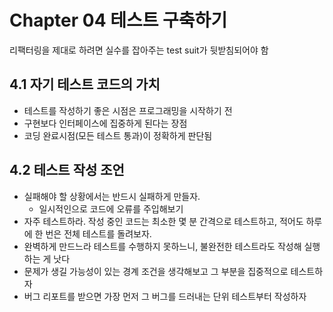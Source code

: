 # Chapter 04 테스트 구축하기

리팩터링을 제대로 하려면 실수를 잡아주는 test suit가 뒷받침되어야 함

## 4.1 자기 테스트 코드의 가치

- 테스트를 작성하기 좋은 시점은 프로그래밍을 시작하기 전
- 구현보다 인터페이스에 집중하게 된다는 장점
- 코딩 완료시점(모든 테스트 통과)이 정확하게 판단됨

## 4.2 테스트 작성 조언

- 실패해야 할 상황에서는 반드시 실패하게 만들자.
  - 일시적인으로 코드에 오류를 주입해보기
- 자주 테스트하라. 작성 중인 코드는 최소한 몇 분 간격으로 테스트하고, 적어도 하루에 한 번은 전체 테스트를 돌려보자.
- 완벽하게 만드느라 테스트를 수행하지 못하느니, 불완전한 테스트라도 작성해 실행하는 게 낫다
- 문제가 생길 가능성이 있는 경계 조건을 생각해보고 그 부분을 집중적으로 테스트하자
- 버그 리포트를 받으면 가장 먼저 그 버그를 드러내는 단위 테스트부터 작성하자
